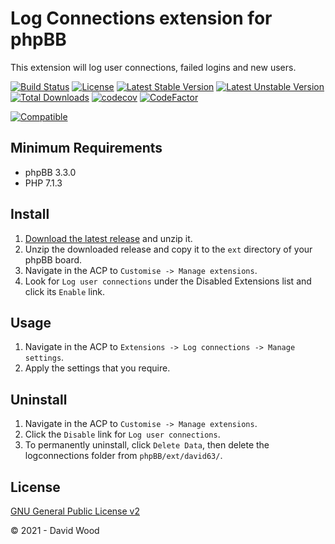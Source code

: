 # Log Connections extension for phpBB

This extension will log user connections, failed logins and new users.

[![Build Status](https://github.com/david63/logconnections/workflows/Tests/badge.svg)](https://github.com/phpbb-extensions/david63/logconnections)
[![License](https://poser.pugx.org/david63/logconnections/license)](https://packagist.org/packages/david63/logconnections)
[![Latest Stable Version](https://poser.pugx.org/david63/logconnections/v/stable)](https://packagist.org/packages/david63/logconnections)
[![Latest Unstable Version](https://poser.pugx.org/david63/logconnections/v/unstable)](https://packagist.org/packages/david63/logconnections)
[![Total Downloads](https://poser.pugx.org/david63/logconnections/downloads)](https://packagist.org/packages/david63/logconnections)
[![codecov](https://codecov.io/gh/david63/logconnections/branch/master/graph/badge.svg?token=D2500PgRex)](https://codecov.io/gh/david63/logconnections)
[![CodeFactor](https://www.codefactor.io/repository/github/david63/logconnections/badge)](https://www.codefactor.io/repository/github/david63/logconnections)

[![Compatible](https://img.shields.io/badge/compatible-phpBB:3.3.x-blue.svg)](https://shields.io/)

## Minimum Requirements
* phpBB 3.3.0
* PHP 7.1.3

## Install
1. [Download the latest release](https://github.com/david63/logconnections/archive/3.3.zip) and unzip it.
2. Unzip the downloaded release and copy it to the `ext` directory of your phpBB board.
3. Navigate in the ACP to `Customise -> Manage extensions`.
4. Look for `Log user connections` under the Disabled Extensions list and click its `Enable` link.

## Usage
1. Navigate in the ACP to `Extensions -> Log connections -> Manage settings`.
2. Apply the settings that you require.

## Uninstall
1. Navigate in the ACP to `Customise -> Manage extensions`.
2. Click the `Disable` link for `Log user connections`.
3. To permanently uninstall, click `Delete Data`, then delete the logconnections folder from `phpBB/ext/david63/`.

## License
[GNU General Public License v2](http://opensource.org/licenses/GPL-2.0)

© 2021 - David Wood
